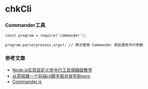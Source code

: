 # chkCli

### Commander工具
```
const program = require('commander');

program.parse(process.argv); // 表示使用 Commander 来处理命令行参数
```


### 参考文章
- [Node.js实现自定义命令行工具保姆级教学](https://juejin.cn/post/7233391595306647609)
- [从零搭建一个前端cli脚手架并发布到npm](https://juejin.cn/post/7010673349571379231)
- [Commander.js](https://github.com/tj/commander.js/blob/HEAD/Readme_zh-CN.md)
